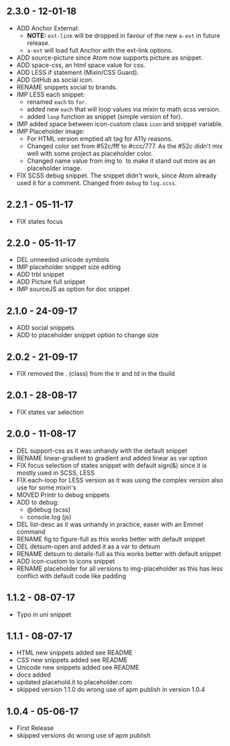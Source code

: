 ## 2.3.0 - 12-01-18
- ADD Anchor External:
    - **NOTE:** `ext-link` will be dropped in favour of the new `a-ext` in future release.
    - `a-ext` will load full Anchor with the ext-link options.
- ADD source-picture since Atom now supports picture as snippet.
- ADD space-css, an html space value for css.
- ADD LESS if statement (Mixin/CSS Guard).
- ADD GitHub as social icon.
- RENAME snippets social to brands.
- IMP LESS each snippet:
    - renamed `each` to `for`.
    - added new `each` that will loop values via mixin to math scss version.
    - added `loop` function as snippet (simple version of for).
- IMP added space between icon-custom class `icon` and snippet variable.
- IMP Placeholder image:
    - For HTML version emptied alt tag for A11y reasons.
    - Changed color set from #52c/fff to #ccc/777. As the #52c didn't mix well with some project as placeholder color.
    - Changed name value from img to <img> to make it stand out more as an placeholder image.
- FIX SCSS debug snippet. The snippet didn't work, since Atom already used it for a comment. Changed from `debug` to `log.scss`.

## 2.2.1 - 05-11-17
- FIX states focus

## 2.2.0 - 05-11-17
- DEL unneeded unicode symbols
- IMP placeholder snippet size editing
- ADD trbl snippet
- ADD Picture full snippet
- IMP sourceJS as option for doc snippet

## 2.1.0 - 24-09-17
- ADD social snippets
- ADD to placeholder snippet option to change size

## 2.0.2 - 21-09-17
- FIX removed the . (class) from the tr and td in the tbuild

## 2.0.1 - 28-08-17
- FIX states var selection

## 2.0.0 - 11-08-17
- DEL support-css as it was unhandy with the default snippet
- RENAME linear-gradient to gradient and added linear as var option
- FIX focus selection of states snippet with default sign(&) since it is mostly used in SCSS, LESS
- FIX each-loop for LESS version as it was using the complex version also use for some mixin's
- MOVED Printr to debug snippets
- ADD to debug:
    - @debug (scss)
    - console.log (js)
- DEL list-desc as it was unhandy in practice, easer with an Emmet command
- RENAME fig to figure-full as this works better with default snippet
- DEL detsum-open and added it as a var to detsum
- RENAME detsum to details-full as this works better with default snippet
- ADD icon-custom to icons snippet
- RENAME placeholder for all versions to img-placeholder as this has less conflict with default code like padding

## 1.1.2 - 08-07-17
- Typo in uni snippet

## 1.1.1 - 08-07-17
- HTML new snippets added see README
- CSS new snippets added see README
- Unicode new snippets added see README
- docs added
- updated placehold.it to placeholder.com
- skipped version 1.1.0 do wrong use of apm publish in version 1.0.4

## 1.0.4 - 05-06-17
- First Release
- skipped versions do wrong use of apm publish
